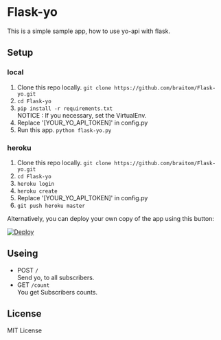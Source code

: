 # Flask-yo
This is a simple sample app, how to use yo-api with flask.

## Setup

### local
1. Clone this repo locally. `git clone https://github.com/braitom/Flask-yo.git`
2. `cd Flask-yo`
3. `pip install -r requirements.txt`		
NOTICE : If you necessary, set the VirtualEnv.
4. Replace '[YOUR_YO_API_TOKEN]' in config.py
5. Run this app. `python flask-yo.py`

### heroku
1. Clone this repo locally. `git clone https://github.com/braitom/Flask-yo.git`
2. `cd Flask-yo`
3. `heroku login`
4. `heroku create`
4. Replace '[YOUR_YO_API_TOKEN]' in config.py
6. `git push heroku master`


Alternatively, you can deploy your own copy of the app using this button:


[![Deploy](https://www.herokucdn.com/deploy/button.png)](https://heroku.com/deploy)

## Useing
* POST `/`  
Send yo, to all subscribers.
* GET `/count`  
You get Subscribers counts.


## License
MIT License
